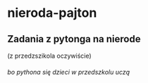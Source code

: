 # nieroda-pajton

Zadania z pytonga na nierode
-------
(z przedzszikola oczywiście)

###### bo pythona się dzieci w przedszkolu uczą
